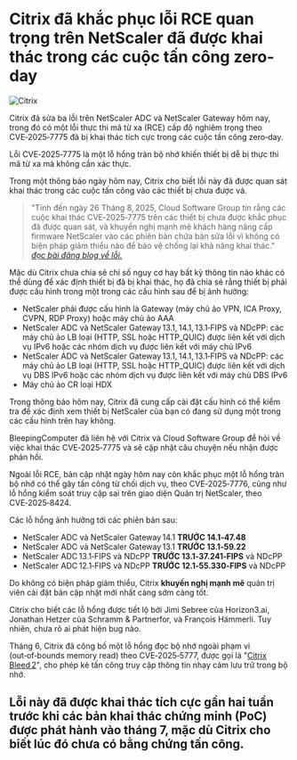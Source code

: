 # Citrix đã khắc phục lỗi RCE quan trọng trên NetScaler đã được khai thác trong các cuộc tấn công zero-day  

![Citrix](https://www.bleepstatic.com/content/hl-images/2023/07/20/Citrix-headpic.jpg)

Citrix đã sửa ba lỗi trên NetScaler ADC và NetScaler Gateway hôm nay, trong đó có một lỗi thực thi mã từ xa (RCE) cấp độ nghiêm trọng theo CVE‑2025‑7775 đã bị khai thác tích cực trong các cuộc tấn công zero‑day.  

Lỗi CVE‑2025‑7775 là một lỗ hổng tràn bộ nhớ khiến thiết bị dễ bị thực thi mã từ xa mà không cần xác thực.  

Trong một thông báo ngày hôm nay, Citrix cho biết lỗi này đã được quan sát khai thác trong các cuộc tấn công vào các thiết bị chưa được vá.  

> "Tính đến ngày 26 Tháng 8, 2025, Cloud Software Group tin rằng các cuộc khai thác CVE‑2025‑7775 trên các thiết bị chưa được khắc phục đã được quan sát, và khuyến nghị mạnh mẽ khách hàng nâng cấp firmware NetScaler vào các phiên bản chứa bản sửa lỗi vì không có biện pháp giảm thiểu nào để bảo vệ chống lại khả năng khai thác."  
> *[đọc bài đăng blog về lỗi.](https://support.citrix.com/support-home/kbsearch/article?articleNumber=CTX694938)*

Mặc dù Citrix chưa chia sẻ chỉ số nguy cơ hay bất kỳ thông tin nào khác có thể dùng để xác định thiết bị đã bị khai thác, họ đã chia sẻ rằng thiết bị phải được cấu hình trong một trong các cấu hình sau để bị ảnh hưởng:  

* NetScaler phải được cấu hình là Gateway (máy chủ ảo VPN, ICA Proxy, CVPN, RDP Proxy) hoặc máy chủ ảo AAA  
* NetScaler ADC và NetScaler Gateway 13.1, 14.1, 13.1‑FIPS và NDcPP: các máy chủ ảo LB loại (HTTP, SSL hoặc HTTP_QUIC) được liên kết với dịch vụ IPv6 hoặc các nhóm dịch vụ được liên kết với máy chủ IPv6  
* NetScaler ADC và NetScaler Gateway 13.1, 14.1, 13.1‑FIPS và NDcPP: các máy chủ ảo LB loại (HTTP, SSL hoặc HTTP_QUIC) được liên kết với dịch vụ DBS IPv6 hoặc các nhóm dịch vụ được liên kết với máy chủ DBS IPv6  
* Máy chủ ảo CR loại HDX  

Trong thông báo hôm nay, Citrix đã cung cấp cài đặt cấu hình có thể kiểm tra để xác định xem thiết bị NetScaler của bạn có đang sử dụng một trong các cấu hình trên hay không.

BleepingComputer đã liên hệ với Citrix và Cloud Software Group để hỏi về việc khai thác CVE‑2025‑7775 và sẽ cập nhật câu chuyện nếu nhận được phản hồi.

Ngoài lỗi RCE, bản cập nhật ngày hôm nay còn khắc phục một lỗ hổng tràn bộ nhớ có thể gây tấn công từ chối dịch vụ, theo CVE‑2025‑7776, cũng như lỗ hổng kiểm soát truy cập sai trên giao diện Quản trị NetScaler, theo CVE‑2025‑8424.

Các lỗ hổng ảnh hưởng tới các phiên bản sau:

* NetScaler ADC và NetScaler Gateway 14.1 **TRƯỚC 14.1‑47.48**  
* NetScaler ADC và NetScaler Gateway 13.1 **TRƯỚC 13.1‑59.22**  
* NetScaler ADC 13.1‑FIPS và NDcPP **TRƯỚC 13.1‑37.241‑FIPS** và NDcPP  
* NetScaler ADC 12.1‑FIPS và NDcPP **TRƯỚC 12.1‑55.330‑FIPS** và NDcPP  

Do không có biện pháp giảm thiểu, Citrix **khuyến nghị mạnh mẽ** quản trị viên cài đặt bản cập nhật mới nhất càng sớm càng tốt.

Citrix cho biết các lỗ hổng được tiết lộ bởi Jimi Sebree của Horizon3.ai, Jonathan Hetzer của Schramm & Partnerfor, và François Hämmerli. Tuy nhiên, chưa rõ ai phát hiện bug nào.

Tháng 6, Citrix đã công bố một lỗ hổng đọc bộ nhớ ngoài phạm vi (out‑of‑bounds memory read) theo CVE‑2025‑5777, được gọi là "[Citrix Bleed 2](https://www.bleepingcomputer.com/news/security/new-citrixbleed-2-netscaler-flaw-let-hackers-hijack-sessions/)", cho phép kẻ tấn công truy cập thông tin nhạy cảm lưu trữ trong bộ nhớ.

Lỗi này đã được **khai thác tích cực gần hai tuần** trước khi các bản khai thác chứng minh (PoC) được phát hành vào tháng 7, mặc dù Citrix cho biết lúc đó chưa có bằng chứng tấn công.  
---
